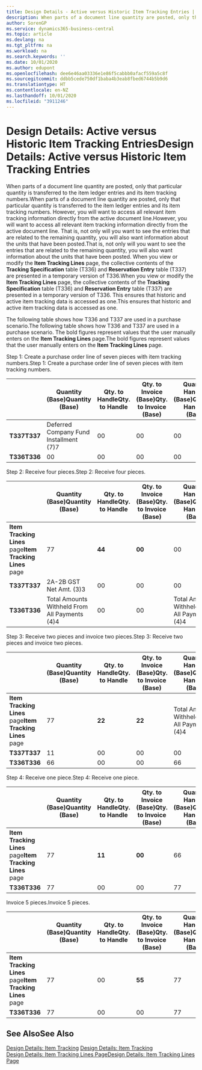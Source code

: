 ```yaml
---
title: Design Details - Active versus Historic Item Tracking Entries | Microsoft Docs
description: When parts of a document line quantity are posted, only that particular quantity is transferred to the item ledger entries and its item tracking numbers. However, you will want to access all relevant item tracking information directly from the active document line. That is, not only will you want to see the entries that are related to the remaining quantity, you will also want information about the units that have been posted. When you view or modify the **Item Tracking Lines** page, the collective contents of the **Tracking Specification** table (T336) and **Reservation Entry** table (T337) are presented in a temporary version of T336. This ensures that historic and active item tracking data is accessed as one.
author: SorenGP
ms.service: dynamics365-business-central
ms.topic: article
ms.devlang: na
ms.tgt_pltfrm: na
ms.workload: na
ms.search.keywords: ''
ms.date: 10/01/2020
ms.author: edupont
ms.openlocfilehash: dee6e46aa03336e1e86f5cabbb0afacf559a5c8f
ms.sourcegitcommit: ddbb5cede750df1baba4b3eab8fbed6744b5b9d6
ms.translationtype: HT
ms.contentlocale: en-NZ
ms.lasthandoff: 10/01/2020
ms.locfileid: "3911246"
---
```

# <a name="design-details-active-versus-historic-item-tracking-entries"></a><span data-ttu-id="10bfc-107">Design Details: Active versus Historic Item Tracking Entries</span><span class="sxs-lookup"><span data-stu-id="10bfc-107">Design Details: Active versus Historic Item Tracking Entries</span></span>
<span data-ttu-id="10bfc-108">When parts of a document line quantity are posted, only that particular quantity is transferred to the item ledger entries and its item tracking numbers.</span><span class="sxs-lookup"><span data-stu-id="10bfc-108">When parts of a document line quantity are posted, only that particular quantity is transferred to the item ledger entries and its item tracking numbers.</span></span> <span data-ttu-id="10bfc-109">However, you will want to access all relevant item tracking information directly from the active document line.</span><span class="sxs-lookup"><span data-stu-id="10bfc-109">However, you will want to access all relevant item tracking information directly from the active document line.</span></span> <span data-ttu-id="10bfc-110">That is, not only will you want to see the entries that are related to the remaining quantity, you will also want information about the units that have been posted.</span><span class="sxs-lookup"><span data-stu-id="10bfc-110">That is, not only will you want to see the entries that are related to the remaining quantity, you will also want information about the units that have been posted.</span></span> <span data-ttu-id="10bfc-111">When you view or modify the **Item Tracking Lines** page, the collective contents of the **Tracking Specification** table (T336) and **Reservation Entry** table (T337) are presented in a temporary version of T336.</span><span class="sxs-lookup"><span data-stu-id="10bfc-111">When you view or modify the **Item Tracking Lines** page, the collective contents of the **Tracking Specification** table (T336) and **Reservation Entry** table (T337) are presented in a temporary version of T336.</span></span> <span data-ttu-id="10bfc-112">This ensures that historic and active item tracking data is accessed as one.</span><span class="sxs-lookup"><span data-stu-id="10bfc-112">This ensures that historic and active item tracking data is accessed as one.</span></span>  

 <span data-ttu-id="10bfc-113">The following table shows how T336 and T337 are used in a purchase scenario.</span><span class="sxs-lookup"><span data-stu-id="10bfc-113">The following table shows how T336 and T337 are used in a purchase scenario.</span></span> <span data-ttu-id="10bfc-114">The bold figures represent values that the user manually enters on the **Item Tracking Lines** page.</span><span class="sxs-lookup"><span data-stu-id="10bfc-114">The bold figures represent values that the user manually enters on the **Item Tracking Lines** page.</span></span>  

 <span data-ttu-id="10bfc-115">Step 1: Create a purchase order line of seven pieces with item tracking numbers.</span><span class="sxs-lookup"><span data-stu-id="10bfc-115">Step 1: Create a purchase order line of seven pieces with item tracking numbers.</span></span>  

||<span data-ttu-id="10bfc-116">**Quantity (Base)**</span><span class="sxs-lookup"><span data-stu-id="10bfc-116">**Quantity (Base)**</span></span>|<span data-ttu-id="10bfc-117">**Qty. to Handle**</span><span class="sxs-lookup"><span data-stu-id="10bfc-117">**Qty. to Handle**</span></span>|<span data-ttu-id="10bfc-118">**Qty. to Invoice (Base)**</span><span class="sxs-lookup"><span data-stu-id="10bfc-118">**Qty. to Invoice (Base)**</span></span>|<span data-ttu-id="10bfc-119">**Quantity Handled (Base)**</span><span class="sxs-lookup"><span data-stu-id="10bfc-119">**Quantity Handled (Base)**</span></span>|<span data-ttu-id="10bfc-120">**Quantity Invoiced (Base)**</span><span class="sxs-lookup"><span data-stu-id="10bfc-120">**Quantity Invoiced (Base)**</span></span>|  
|-|----------------------------------------------|--------------------------------------------|------------------------------------------------------|-------------------------------------------------------|--------------------------------------------------------|  
|<span data-ttu-id="10bfc-121">**T337**</span><span class="sxs-lookup"><span data-stu-id="10bfc-121">**T337**</span></span>|<span data-ttu-id="10bfc-122">Deferred Company Fund Installment (7)</span><span class="sxs-lookup"><span data-stu-id="10bfc-122">7</span></span>|<span data-ttu-id="10bfc-123">0</span><span class="sxs-lookup"><span data-stu-id="10bfc-123">0</span></span>|<span data-ttu-id="10bfc-124">0</span><span class="sxs-lookup"><span data-stu-id="10bfc-124">0</span></span>|<span data-ttu-id="10bfc-125">0</span><span class="sxs-lookup"><span data-stu-id="10bfc-125">0</span></span>|<span data-ttu-id="10bfc-126">0</span><span class="sxs-lookup"><span data-stu-id="10bfc-126">0</span></span>|  
|<span data-ttu-id="10bfc-127">**T336**</span><span class="sxs-lookup"><span data-stu-id="10bfc-127">**T336**</span></span>|<span data-ttu-id="10bfc-128">0</span><span class="sxs-lookup"><span data-stu-id="10bfc-128">0</span></span>|<span data-ttu-id="10bfc-129">0</span><span class="sxs-lookup"><span data-stu-id="10bfc-129">0</span></span>|<span data-ttu-id="10bfc-130">0</span><span class="sxs-lookup"><span data-stu-id="10bfc-130">0</span></span>|<span data-ttu-id="10bfc-131">0</span><span class="sxs-lookup"><span data-stu-id="10bfc-131">0</span></span>|<span data-ttu-id="10bfc-132">0</span><span class="sxs-lookup"><span data-stu-id="10bfc-132">0</span></span>|  

 <span data-ttu-id="10bfc-133">Step 2: Receive four pieces.</span><span class="sxs-lookup"><span data-stu-id="10bfc-133">Step 2: Receive four pieces.</span></span>  

||<span data-ttu-id="10bfc-134">**Quantity (Base)**</span><span class="sxs-lookup"><span data-stu-id="10bfc-134">**Quantity (Base)**</span></span>|<span data-ttu-id="10bfc-135">**Qty. to Handle**</span><span class="sxs-lookup"><span data-stu-id="10bfc-135">**Qty. to Handle**</span></span>|<span data-ttu-id="10bfc-136">**Qty. to Invoice (Base)**</span><span class="sxs-lookup"><span data-stu-id="10bfc-136">**Qty. to Invoice (Base)**</span></span>|<span data-ttu-id="10bfc-137">**Quantity Handled (Base)**</span><span class="sxs-lookup"><span data-stu-id="10bfc-137">**Quantity Handled (Base)**</span></span>|<span data-ttu-id="10bfc-138">**Quantity Invoiced (Base)**</span><span class="sxs-lookup"><span data-stu-id="10bfc-138">**Quantity Invoiced (Base)**</span></span>|  
|-|----------------------------------------------|--------------------------------------------|------------------------------------------------------|-------------------------------------------------------|--------------------------------------------------------|  
|<span data-ttu-id="10bfc-139">**Item Tracking Lines** page</span><span class="sxs-lookup"><span data-stu-id="10bfc-139">**Item Tracking Lines** page</span></span>|<span data-ttu-id="10bfc-140">7</span><span class="sxs-lookup"><span data-stu-id="10bfc-140">7</span></span>|<span data-ttu-id="10bfc-141">**4**</span><span class="sxs-lookup"><span data-stu-id="10bfc-141">**4**</span></span>|<span data-ttu-id="10bfc-142">**0**</span><span class="sxs-lookup"><span data-stu-id="10bfc-142">**0**</span></span>|<span data-ttu-id="10bfc-143">0</span><span class="sxs-lookup"><span data-stu-id="10bfc-143">0</span></span>|<span data-ttu-id="10bfc-144">0</span><span class="sxs-lookup"><span data-stu-id="10bfc-144">0</span></span>|  
|<span data-ttu-id="10bfc-145">**T337**</span><span class="sxs-lookup"><span data-stu-id="10bfc-145">**T337**</span></span>|<span data-ttu-id="10bfc-146">2A-2B GST Net Amt. (3)</span><span class="sxs-lookup"><span data-stu-id="10bfc-146">3</span></span>|<span data-ttu-id="10bfc-147">0</span><span class="sxs-lookup"><span data-stu-id="10bfc-147">0</span></span>|<span data-ttu-id="10bfc-148">0</span><span class="sxs-lookup"><span data-stu-id="10bfc-148">0</span></span>|<span data-ttu-id="10bfc-149">0</span><span class="sxs-lookup"><span data-stu-id="10bfc-149">0</span></span>|<span data-ttu-id="10bfc-150">0</span><span class="sxs-lookup"><span data-stu-id="10bfc-150">0</span></span>|  
|<span data-ttu-id="10bfc-151">**T336**</span><span class="sxs-lookup"><span data-stu-id="10bfc-151">**T336**</span></span>|<span data-ttu-id="10bfc-152">Total Amounts Withheld From All Payments (4)</span><span class="sxs-lookup"><span data-stu-id="10bfc-152">4</span></span>|<span data-ttu-id="10bfc-153">0</span><span class="sxs-lookup"><span data-stu-id="10bfc-153">0</span></span>|<span data-ttu-id="10bfc-154">0</span><span class="sxs-lookup"><span data-stu-id="10bfc-154">0</span></span>|<span data-ttu-id="10bfc-155">Total Amounts Withheld From All Payments (4)</span><span class="sxs-lookup"><span data-stu-id="10bfc-155">4</span></span>|<span data-ttu-id="10bfc-156">0</span><span class="sxs-lookup"><span data-stu-id="10bfc-156">0</span></span>|  

 <span data-ttu-id="10bfc-157">Step 3: Receive two pieces and invoice two pieces.</span><span class="sxs-lookup"><span data-stu-id="10bfc-157">Step 3: Receive two pieces and invoice two pieces.</span></span>  

||<span data-ttu-id="10bfc-158">**Quantity (Base)**</span><span class="sxs-lookup"><span data-stu-id="10bfc-158">**Quantity (Base)**</span></span>|<span data-ttu-id="10bfc-159">**Qty. to Handle**</span><span class="sxs-lookup"><span data-stu-id="10bfc-159">**Qty. to Handle**</span></span>|<span data-ttu-id="10bfc-160">**Qty. to Invoice (Base)**</span><span class="sxs-lookup"><span data-stu-id="10bfc-160">**Qty. to Invoice (Base)**</span></span>|<span data-ttu-id="10bfc-161">**Quantity Handled (Base)**</span><span class="sxs-lookup"><span data-stu-id="10bfc-161">**Quantity Handled (Base)**</span></span>|<span data-ttu-id="10bfc-162">**Quantity Invoiced (Base)**</span><span class="sxs-lookup"><span data-stu-id="10bfc-162">**Quantity Invoiced (Base)**</span></span>|  
|-|----------------------------------------------|--------------------------------------------|------------------------------------------------------|-------------------------------------------------------|--------------------------------------------------------|  
|<span data-ttu-id="10bfc-163">**Item Tracking Lines** page</span><span class="sxs-lookup"><span data-stu-id="10bfc-163">**Item Tracking Lines** page</span></span>|<span data-ttu-id="10bfc-164">7</span><span class="sxs-lookup"><span data-stu-id="10bfc-164">7</span></span>|<span data-ttu-id="10bfc-165">**2**</span><span class="sxs-lookup"><span data-stu-id="10bfc-165">**2**</span></span>|<span data-ttu-id="10bfc-166">**2**</span><span class="sxs-lookup"><span data-stu-id="10bfc-166">**2**</span></span>|<span data-ttu-id="10bfc-167">Total Amounts Withheld From All Payments (4)</span><span class="sxs-lookup"><span data-stu-id="10bfc-167">4</span></span>|<span data-ttu-id="10bfc-168">0</span><span class="sxs-lookup"><span data-stu-id="10bfc-168">0</span></span>|  
|<span data-ttu-id="10bfc-169">**T337**</span><span class="sxs-lookup"><span data-stu-id="10bfc-169">**T337**</span></span>|<span data-ttu-id="10bfc-170">1</span><span class="sxs-lookup"><span data-stu-id="10bfc-170">1</span></span>|<span data-ttu-id="10bfc-171">0</span><span class="sxs-lookup"><span data-stu-id="10bfc-171">0</span></span>|<span data-ttu-id="10bfc-172">0</span><span class="sxs-lookup"><span data-stu-id="10bfc-172">0</span></span>|<span data-ttu-id="10bfc-173">0</span><span class="sxs-lookup"><span data-stu-id="10bfc-173">0</span></span>|<span data-ttu-id="10bfc-174">0</span><span class="sxs-lookup"><span data-stu-id="10bfc-174">0</span></span>|  
|<span data-ttu-id="10bfc-175">**T336**</span><span class="sxs-lookup"><span data-stu-id="10bfc-175">**T336**</span></span>|<span data-ttu-id="10bfc-176">6</span><span class="sxs-lookup"><span data-stu-id="10bfc-176">6</span></span>|<span data-ttu-id="10bfc-177">0</span><span class="sxs-lookup"><span data-stu-id="10bfc-177">0</span></span>|<span data-ttu-id="10bfc-178">0</span><span class="sxs-lookup"><span data-stu-id="10bfc-178">0</span></span>|<span data-ttu-id="10bfc-179">6</span><span class="sxs-lookup"><span data-stu-id="10bfc-179">6</span></span>|<span data-ttu-id="10bfc-180">2</span><span class="sxs-lookup"><span data-stu-id="10bfc-180">2</span></span>|  

 <span data-ttu-id="10bfc-181">Step 4: Receive one piece.</span><span class="sxs-lookup"><span data-stu-id="10bfc-181">Step 4: Receive one piece.</span></span>  

||<span data-ttu-id="10bfc-182">**Quantity (Base)**</span><span class="sxs-lookup"><span data-stu-id="10bfc-182">**Quantity (Base)**</span></span>|<span data-ttu-id="10bfc-183">**Qty. to Handle**</span><span class="sxs-lookup"><span data-stu-id="10bfc-183">**Qty. to Handle**</span></span>|<span data-ttu-id="10bfc-184">**Qty. to Invoice (Base)**</span><span class="sxs-lookup"><span data-stu-id="10bfc-184">**Qty. to Invoice (Base)**</span></span>|<span data-ttu-id="10bfc-185">**Quantity Handled (Base)**</span><span class="sxs-lookup"><span data-stu-id="10bfc-185">**Quantity Handled (Base)**</span></span>|<span data-ttu-id="10bfc-186">**Quantity Invoiced (Base)**</span><span class="sxs-lookup"><span data-stu-id="10bfc-186">**Quantity Invoiced (Base)**</span></span>|  
|-|----------------------------------------------|--------------------------------------------|------------------------------------------------------|-------------------------------------------------------|--------------------------------------------------------|  
|<span data-ttu-id="10bfc-187">**Item Tracking Lines** page</span><span class="sxs-lookup"><span data-stu-id="10bfc-187">**Item Tracking Lines** page</span></span>|<span data-ttu-id="10bfc-188">7</span><span class="sxs-lookup"><span data-stu-id="10bfc-188">7</span></span>|<span data-ttu-id="10bfc-189">**1**</span><span class="sxs-lookup"><span data-stu-id="10bfc-189">**1**</span></span>|<span data-ttu-id="10bfc-190">**0**</span><span class="sxs-lookup"><span data-stu-id="10bfc-190">**0**</span></span>|<span data-ttu-id="10bfc-191">6</span><span class="sxs-lookup"><span data-stu-id="10bfc-191">6</span></span>|<span data-ttu-id="10bfc-192">2</span><span class="sxs-lookup"><span data-stu-id="10bfc-192">2</span></span>|  
|<span data-ttu-id="10bfc-193">**T336**</span><span class="sxs-lookup"><span data-stu-id="10bfc-193">**T336**</span></span>|<span data-ttu-id="10bfc-194">7</span><span class="sxs-lookup"><span data-stu-id="10bfc-194">7</span></span>|<span data-ttu-id="10bfc-195">0</span><span class="sxs-lookup"><span data-stu-id="10bfc-195">0</span></span>|<span data-ttu-id="10bfc-196">0</span><span class="sxs-lookup"><span data-stu-id="10bfc-196">0</span></span>|<span data-ttu-id="10bfc-197">7</span><span class="sxs-lookup"><span data-stu-id="10bfc-197">7</span></span>|<span data-ttu-id="10bfc-198">2</span><span class="sxs-lookup"><span data-stu-id="10bfc-198">2</span></span>|  

 <span data-ttu-id="10bfc-199">Invoice 5 pieces.</span><span class="sxs-lookup"><span data-stu-id="10bfc-199">Invoice 5 pieces.</span></span>  

||<span data-ttu-id="10bfc-200">**Quantity (Base)**</span><span class="sxs-lookup"><span data-stu-id="10bfc-200">**Quantity (Base)**</span></span>|<span data-ttu-id="10bfc-201">**Qty. to Handle**</span><span class="sxs-lookup"><span data-stu-id="10bfc-201">**Qty. to Handle**</span></span>|<span data-ttu-id="10bfc-202">**Qty. to Invoice (Base)**</span><span class="sxs-lookup"><span data-stu-id="10bfc-202">**Qty. to Invoice (Base)**</span></span>|<span data-ttu-id="10bfc-203">**Quantity Handled (Base)**</span><span class="sxs-lookup"><span data-stu-id="10bfc-203">**Quantity Handled (Base)**</span></span>|<span data-ttu-id="10bfc-204">**Quantity Invoiced (Base)**</span><span class="sxs-lookup"><span data-stu-id="10bfc-204">**Quantity Invoiced (Base)**</span></span>|  
|-|----------------------------------------------|--------------------------------------------|------------------------------------------------------|-------------------------------------------------------|--------------------------------------------------------|  
|<span data-ttu-id="10bfc-205">**Item Tracking Lines** page</span><span class="sxs-lookup"><span data-stu-id="10bfc-205">**Item Tracking Lines** page</span></span>|<span data-ttu-id="10bfc-206">7</span><span class="sxs-lookup"><span data-stu-id="10bfc-206">7</span></span>|<span data-ttu-id="10bfc-207">0</span><span class="sxs-lookup"><span data-stu-id="10bfc-207">0</span></span>|<span data-ttu-id="10bfc-208">**5**</span><span class="sxs-lookup"><span data-stu-id="10bfc-208">**5**</span></span>|<span data-ttu-id="10bfc-209">7</span><span class="sxs-lookup"><span data-stu-id="10bfc-209">7</span></span>|<span data-ttu-id="10bfc-210">2</span><span class="sxs-lookup"><span data-stu-id="10bfc-210">2</span></span>|  
|<span data-ttu-id="10bfc-211">**T336**</span><span class="sxs-lookup"><span data-stu-id="10bfc-211">**T336**</span></span>|<span data-ttu-id="10bfc-212">7</span><span class="sxs-lookup"><span data-stu-id="10bfc-212">7</span></span>|<span data-ttu-id="10bfc-213">0</span><span class="sxs-lookup"><span data-stu-id="10bfc-213">0</span></span>|<span data-ttu-id="10bfc-214">0</span><span class="sxs-lookup"><span data-stu-id="10bfc-214">0</span></span>|<span data-ttu-id="10bfc-215">7</span><span class="sxs-lookup"><span data-stu-id="10bfc-215">7</span></span>|<span data-ttu-id="10bfc-216">7</span><span class="sxs-lookup"><span data-stu-id="10bfc-216">7</span></span>|  

## <a name="see-also"></a><span data-ttu-id="10bfc-217">See Also</span><span class="sxs-lookup"><span data-stu-id="10bfc-217">See Also</span></span>  
 <span data-ttu-id="10bfc-218">[Design Details: Item Tracking](design-details-item-tracking.md) </span><span class="sxs-lookup"><span data-stu-id="10bfc-218">[Design Details: Item Tracking](design-details-item-tracking.md) </span></span>  
 [<span data-ttu-id="10bfc-219">Design Details: Item Tracking Lines Page</span><span class="sxs-lookup"><span data-stu-id="10bfc-219">Design Details: Item Tracking Lines Page</span></span>](design-details-item-tracking-lines-window.md)
